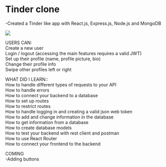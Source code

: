# Tinder clone

-Created a Tinder like app with React.js, Express.js, Node.js and MongoDB </br>

<p><img src="https://github.com/luukasmakila/MERN-TINDER-CLONE/blob/master/unknown_2022.01.06-22.00_1.gif"/></p>

USERS CAN: </br>
   Create a new user </br>
   Login / logout (accessing the main features requires a valid JWT) </br>
   Set up their profile (name, profile picture, bio) </br>
   Change their profile info </br>
   Swipe other profiles left or right </br>

WHAT DID I LEARN:: </br>
   How to handle different types of requests to your API </br>
   How to handle errors </br>
   How to connect your backend to a database </br>
   How to set up routes </br>
   How to restrict routes </br>
   How to handle logging in and creating a valid json web token </br>
   How to add and change information in the database </br>
   How to get information from a database </br>
   How to create database models </br>
   How to test your backend with rest client and postman </br>
   How to use React Router </br>
   How to connect your frontend to the backend </br>
   
COMING </br>
-Adding buttons
